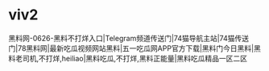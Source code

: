 # viv2
黑料网-0626-黑料不打烊入口|Telegram频道传送门|74猫导航主站|74猫传送门|78黑料网|最新吃瓜视频网站黑料|五一吃瓜网APP官方下载|黑料门今日黑料|黑料老司机,不打烊,heiliao|黑料吃瓜,不打烊,黑料正能量|黑料吃瓜精品一区二区
